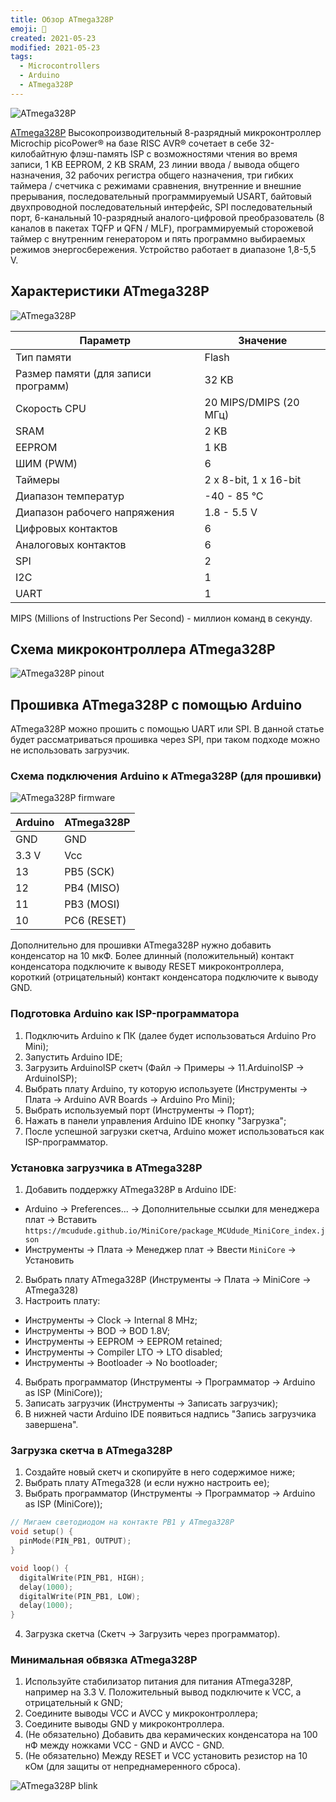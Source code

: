 ```yaml
---
title: Обзор ATmega328P
emoji: 🤖
created: 2021-05-23
modified: 2021-05-23
tags:
  - Microcontrollers
  - Arduino
  - ATmega328P
---
```


![ATmega328P](./overview-atmega328p/atmega328p_1.jpg)


[ATmega328P](https://www.microchip.com/wwwproducts/en/ATmega328P) Высокопроизводительный 8-разрядный микроконтроллер Microchip picoPower® на базе RISC AVR® сочетает в себе 32-килобайтную флэш-память ISP с возможностями чтения во время записи, 1 KB EEPROM, 2 KB SRAM, 23 линии ввода / вывода общего назначения, 32 рабочих регистра общего назначения, три гибких таймера / счетчика с режимами сравнения, внутренние и внешние прерывания, последовательный программируемый USART, байтовый двухпроводной последовательный интерфейс, SPI последовательный порт, 6-канальный 10-разрядный аналого-цифровой преобразователь (8 каналов в пакетах TQFP и QFN / MLF), программируемый сторожевой таймер с внутренним генератором и пять программно выбираемых режимов энергосбережения. Устройство работает в диапазоне 1,8-5,5 V.

## Характеристики ATmega328P

![ATmega328P](./overview-atmega328p/atmega328p_2.jpg)

| Параметр                            | Значение               |
|-------------------------------------|------------------------|
| Тип памяти                          | Flash                  |
| Размер памяти (для записи программ) | 32 KB                  |
| Скорость CPU                        | 20 MIPS/DMIPS (20 МГц) |
| SRAM                                | 2 KB                   |
| EEPROM                              | 1 KB                   |
| ШИМ (PWM)                           | 6                      |
| Таймеры                             | 2 x 8-bit, 1 x 16-bit  |
| Диапазон температур                 | -40 - 85 °C            |
| Диапазон рабочего напряжения        | 1.8 - 5.5 V            |
| Цифровых контактов                  | 6                      |
| Аналоговых контактов                | 6                      |
| SPI                                 | 2                      |
| I2C                                 | 1                      |
| UART                                | 1                      |

MIPS (Millions of Instructions Per Second) - миллион команд в секунду.

## Схема микроконтроллера ATmega328P

![ATmega328P pinout](./overview-atmega328p/atmega328p_pinout.png)

## Прошивка ATmega328P с помощью Arduino

ATmega328P можно прошить с помощью UART или SPI. В данной статье будет рассматриваться прошивка через SPI, при таком подходе можно не использовать загрузчик.

### Схема подключения Arduino к ATmega328P (для прошивки)

![ATmega328P firmware](./overview-atmega328p/atmega328p_firmware.jpg)

| Arduino | ATmega328P  |
|---------|-------------|
| GND     | GND         |
| 3.3 V   | Vcc         |
| 13      | PB5 (SCK)   |
| 12      | PB4 (MISO)  |
| 11      | PB3 (MOSI)  |
| 10      | PC6 (RESET) |

Дополнительно для прошивки ATmega328P нужно добавить конденсатор на 10 мкФ. Более длинный (положительный) контакт конденсатора подключите к выводу RESET микроконтроллера, короткий (отрицательный) контакт конденсатора подключите к выводу GND.

### Подготовка Arduino как ISP-программатора

1. Подключить Arduino к ПК (далее будет использоваться Arduino Pro Mini);
2. Запустить Arduino IDE;
3. Загрузить ArduinoISP скетч (Файл -> Примеры -> 11.ArduinoISP -> ArduinoISP);
4. Выбрать плату Arduino, ту которую используете (Инструменты -> Плата -> Arduino AVR Boards -> Arduino Pro Mini);
5. Выбрать используемый порт (Инструменты -> Порт);
6. Нажать в панели управления Arduino IDE кнопку "Загрузка";
7. После успешной загрузки скетча, Arduino может использоваться как ISP-программатор.

### Установка загрузчика в ATmega328P

1. Добавить поддержку ATmega328P в Arduino IDE:  
- Arduino -> Preferences... -> Дополнительные ссылки для менеджера плат -> Вставить `https://mcudude.github.io/MiniCore/package_MCUdude_MiniCore_index.json`
- Инструменты -> Плата -> Менеджер плат -> Ввести `MiniCore` -> Установить
2. Выбрать плату ATmega328P (Инструменты -> Плата -> MiniCore -> ATmega328)
3. Настроить плату: 
- Инструменты -> Clock -> Internal 8 MHz;  
- Инструменты -> BOD -> BOD 1.8V;  
- Инструменты -> EEPROM -> EEPROM retained;  
- Инструменты -> Compiler LTO -> LTO disabled;  
- Инструменты -> Bootloader -> No bootloader;
4. Выбрать программатор (Инструменты -> Программатор -> Arduino as ISP (MiniCore));
5. Записать загрузчик (Инструменты -> Записать загрузчик);
6. В нижней части Arduino IDE появиться надпись "Запись загрузчика завершена".

### Загрузка скетча в ATmega328P

1. Создайте новый скетч и скопируйте в него содержимое ниже;
2. Выбрать плату ATmega328 (и если нужно настроить ее);
3. Выбрать программатор (Инструменты -> Программатор -> Arduino as ISP (MiniCore));

```cpp
// Мигаем светодиодом на контакте PB1 у ATmega328P
void setup() {
  pinMode(PIN_PB1, OUTPUT);
}

void loop() {
  digitalWrite(PIN_PB1, HIGH);
  delay(1000);
  digitalWrite(PIN_PB1, LOW);
  delay(1000);
}
```

4. Загрузка скетча (Скетч -> Загрузить через программатор).

### Минимальная обвязка ATmega328P

1. Используйте стабилизатор питания для питания ATmega328P, например на 3.3 V. Положительный вывод подключите к VCC, а отрицательный к GND;
2. Соедините выводы VCC и AVCC у микроконтроллера;
3. Соедините выводы GND у микроконтроллера.
4. (Не обязательно) Добавить два керамических конденсатора на 100 нФ между ножками VCC - GND и AVCC - GND.
5. (Не обязательно) Между RESET и VCC установить резистор на 10 кОм (для защиты от непреднамеренного сброса).

![ATmega328P blink](./overview-atmega328p/atmega328p_blink.jpg)